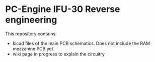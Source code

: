 # PC-Engine IFU-30 Reverse engineering
This repository contains:
* kicad files of the main PCB schematics. Does not include the RAM mezzanine PCB yet
* wiki page in progress to explain the circuitry

